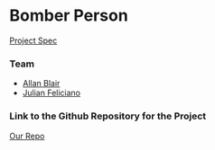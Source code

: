# Bomber Person
[Project Spec](https://github.com/turingschool/lesson_plans/blob/master/ruby_04-apis_and_scalability/gametime_project.markdown)

### Team
- [Allan Blair](https://github.com/amaxwellblair)
- [Julian Feliciano](https://github.com/julsfelic)

### Link to the Github Repository for the Project
[Our Repo](https://github.com/julsfelic/bomber_person)
